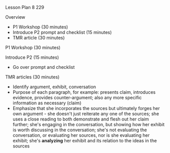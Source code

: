 Lesson Plan 8
229

Overview

- P1 Workshop (30 minutes)
- Introduce P2 prompt and checklist (15 minutes)
- TMR article (30 minutes)

P1 Workshop (30 minutes)

Introduce P2 (15 minutes)
- Go over prompt and checklist

TMR articles (30 minutes)
- Identify argument, exhibit, conversation 
- Purpose of each paragraph, for example: presents claim, introduces evidence, provides counter-argument; also any more specific information as necessary (claim)
- Emphasize that she incorporates the sources but ultimately forges her own argument - she doesn't just reiterate any one of the sources; she uses a close reading to both demonstrate and flesh out her claim further; she's engaging in the conversation, but showing how her exhibit is worth discussing in the conversation; she's not evaluating the conversation, or evaluating her sources, nor is she evaluating her exhibit; she's **analyzing** her exhibit and its relation to the ideas in the sources
